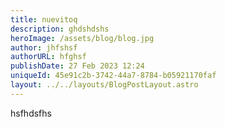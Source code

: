 ```yaml
---
title: nuevitoq
description: ghdshdshs
heroImage: /assets/blog/blog.jpg
author: jhfshsf
authorURL: hfghsf
publishDate: 27 Feb 2023 12:24
uniqueId: 45e91c2b-3742-44a7-8784-b05921170faf
layout: ../../layouts/BlogPostLayout.astro
---
```

hsfhdsfhs